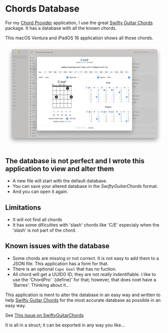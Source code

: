 #  Chords Database

For my [Chord Provider](https://github.com/Desbeers/Chord-Provider) application, I use the great [Swifty Guitar Chords](https://github.com/BeauNouvelle/SwiftyGuitarChords) package.
It has a database with all the known chords.

This macOS Ventura and iPadOS 16 application shows all those chords.

![Chords Database](screenshot.png)

## The database is not perfect and I wrote this application to view and alter them

- A new file will start with the default database.
- You can save your altered database in the *SwiftyGuitarChords* format.
- And you can open it again.

## Limitations

- It will not find all chords
- It has some dificulties with 'slash' chords like 'C/E' especialy when the 'slash' is not part of the chord.

## Known issues with the database

- Some chords are missing or not correct. It is not easy to add them to a JSON file. This application has a form for that.
- There is an optional `Capo bool` that has no fuction.
- All chord will get a UUID() ID; they are not *really* indentifiable. I like to use the 'ChordPro' `{define}' for that; however, that does noet have a 'Barres'. Thinking about it...

This application is ment to alter the database in an easy way and written to help [Swifty Guitar Chords](https://github.com/BeauNouvelle/SwiftyGuitarChords) for the most accurate database as possible in an easy way.


See [This issue on SwiftyGuitarChords](https://github.com/BeauNouvelle/SwiftyGuitarChords/issues/7)
 
It is all in a struct; it can be exported in any way you like...
